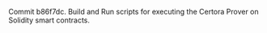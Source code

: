 Commit b86f7dc.                    Build and Run scripts for executing the Certora Prover on Solidity smart contracts.